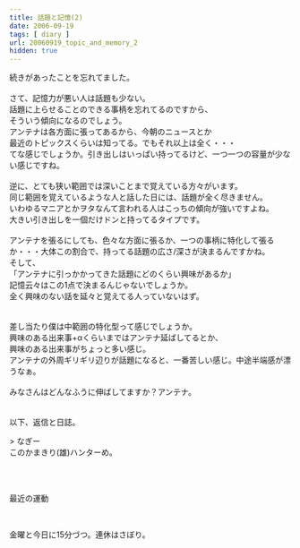 ```yaml
---
title: 話題と記憶(2)
date: 2006-09-19
tags: [ diary ]
url: 20060919_topic_and_memory_2
hidden: true
---
```

続きがあったことを忘れてました。<br />
<br />
さて、記憶力が悪い人は話題も少ない。<br />
話題に上らせることのできる事柄を忘れてるのですから、<br />
そういう傾向になるのでしょう。<br />
アンテナは各方面に張ってあるから、今朝のニュースとか<br />
最近のトピックスくらいは知ってる。でもそれ以上は全く・・・<br />
てな感じでしょうか。引き出しはいっぱい持ってるけど、一つ一つの容量が少ない感じですね。<br />
<br />
逆に、とても狭い範囲では深いことまで覚えている方々がいます。<br />
同じ範囲を覚えているような人と話した日には、話題が全く尽きません。<br />
いわゆるマニアとかヲタなんて言われる人はこっちの傾向が強いですよね。<br />
大きい引き出しを一個だけドンと持ってるタイプです。<br />
<br />
アンテナを張るにしても、色々な方面に張るか、一つの事柄に特化して張るか・・・大体この割合で、持ってる話題の広さ/深さが決まるんですかね。<br />
そして、<br />
「アンテナに引っかかってきた話題にどのくらい興味があるか」<br />
記憶云々はこの1点で決まるんじゃないでしょうか。<br />
全く興味のない話を延々と覚えてる人っていないはず。<br />
<br />
<br />
差し当たり僕は中範囲の特化型って感じでしょうか。<br />
興味のある出来事+αくらいまではアンテナ延ばしてるとか、<br />
興味のある出来事がちょっと多い感じ。<br />
アンテナの外周ギリギリ辺りが話題になると、一番苦しい感じ。中途半端感が漂うなぁ。<br />
<br />
みなさんはどんなふうに伸ばしてますか？アンテナ。<br />
<br />
<br />
以下、返信と日誌。<a></a>
<!--more-->
&gt; なぎー<br />
このかまきり(雄)ハンターめ。<br />
<br />
<div><br />
<p>最近の運動</p><br />
<p>金曜と今日に15分づつ。連休はさぼり。</p><br />
</div>

